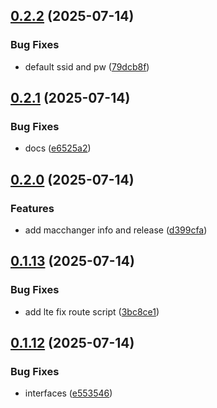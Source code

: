 ## [0.2.2](https://github.com/l4rm4nd/NAC-RPi4/compare/v0.2.1...v0.2.2) (2025-07-14)


### Bug Fixes

* default ssid and pw ([79dcb8f](https://github.com/l4rm4nd/NAC-RPi4/commit/79dcb8fa7a0d08c8247cce535d2c72e9f8b720a8))

## [0.2.1](https://github.com/l4rm4nd/NAC-RPi4/compare/v0.2.0...v0.2.1) (2025-07-14)


### Bug Fixes

* docs ([e6525a2](https://github.com/l4rm4nd/NAC-RPi4/commit/e6525a23a1f006d94e099e12f9a9cdf3ef727369))

## [0.2.0](https://github.com/l4rm4nd/NAC-RPi4/compare/v0.1.13...v0.2.0) (2025-07-14)


### Features

* add macchanger info and release ([d399cfa](https://github.com/l4rm4nd/NAC-RPi4/commit/d399cfa18f23948ddd01027e67e5985ae4d20a74))

## [0.1.13](https://github.com/l4rm4nd/NAC-RPi4/compare/v0.1.12...v0.1.13) (2025-07-14)


### Bug Fixes

* add lte fix route script ([3bc8ce1](https://github.com/l4rm4nd/NAC-RPi4/commit/3bc8ce13306ef2b3fbe9d8d802e41b82cb1d84e6))

## [0.1.12](https://github.com/l4rm4nd/NAC-RPi4/compare/v0.1.11...v0.1.12) (2025-07-14)


### Bug Fixes

* interfaces ([e553546](https://github.com/l4rm4nd/NAC-RPi4/commit/e553546fb5a798d0b8a39115b8c5929ae56d68e1))

